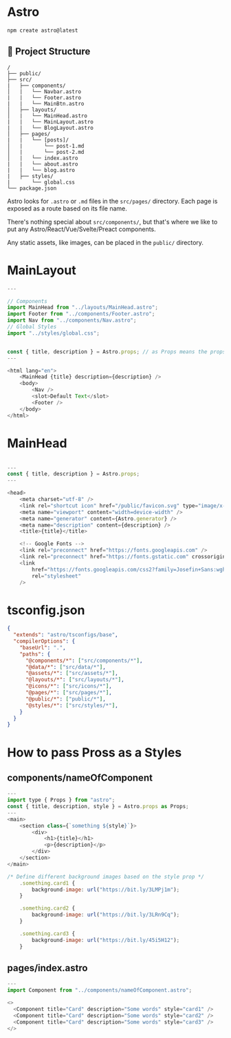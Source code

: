 # Astro

```
npm create astro@latest
```

## 🚀 Project Structure

```
/
├── public/
├── src/
|   ├── components/
│   |   └── Navbar.astro
|   |   └── Footer.astro
|   |   └── MainBtn.astro
│   ├── layouts/
│   |   └── MainHead.astro
|   |   └── MainLayout.astro
|   |   └── BlogLayout.astro
│   ├── pages/
|   |   └── [posts]/
│   |       └── post-1.md
│   |       └── post-2.md
│   |   └── index.astro
|   |   └── about.astro
|   |   └── blog.astro
|   ├── styles/
|       └── global.css
└── package.json
```

Astro looks for `.astro` or `.md` files in the `src/pages/` directory. Each page is exposed as a route based on its file name.

There's nothing special about `src/components/`, but that's where we like to put any Astro/React/Vue/Svelte/Preact components.

Any static assets, like images, can be placed in the `public/` directory.


# MainLayout 

``` javascript
---

// Components
import MainHead from "../layouts/MainHead.astro";
import Footer from "../components/Footer.astro";
import Nav from "../components/Nav.astro";
// Global Styles
import "../styles/global.css";


const { title, description } = Astro.props; // as Props means the props is of type Props
---

<html lang="en">
    <MainHead {title} description={description} /> 
    <body>
        <Nav />
        <slot>Default Text</slot>
        <Footer />
    </body>
</html>
```

# MainHead

``` javascript

---
const { title, description } = Astro.props;
---

<head>
    <meta charset="utf-8" />
    <link rel="shortcut icon" href="/public/favicon.svg" type="image/x-icon">
    <meta name="viewport" content="width=device-width" />
    <meta name="generator" content={Astro.generator} />
    <meta name="description" content={description} />
    <title>{title}</title>

    <!-- Google Fonts -->
    <link rel="preconnect" href="https://fonts.googleapis.com" />
    <link rel="preconnect" href="https://fonts.gstatic.com" crossorigin />
    <link
        href="https://fonts.googleapis.com/css2?family=Josefin+Sans:wght@400;500&display=swap"
        rel="stylesheet"
    />

```

# tsconfig.json

``` json
{
  "extends": "astro/tsconfigs/base",
  "compilerOptions": {
    "baseUrl": ".",
    "paths": {
      "@components/*": ["src/components/*"],
      "@data/*": ["src/data/*"],
      "@assets/*": ["src/assets/*"],
      "@layouts/*": ["src/layouts/*"],
      "@icons/*": ["src/icons/*"],
      "@pages/*": ["src/pages/*"],
      "@public/*": ["public/*"],
      "@styles/*": ["src/styles/*"],
    }
  }
}
```

# How to pass Pross as a Styles

## components/nameOfComponent

``` javascript
---
import type { Props } from "astro";
const { title, description, style } = Astro.props as Props;
---
<main>
    <section class={`something ${style}`}>
        <div>
            <h1>{title}</h1>
            <p>{description}</p>
        </div>
    </section>
</main>

/* Define different background images based on the style prop */
    .something.card1 {
        background-image: url("https://bit.ly/3LMPj1m");
    }

    .something.card2 {
        background-image: url("https://bit.ly/3LRn9Cq");
    }

    .something.card3 {
        background-image: url("https://bit.ly/45i5H12");
    }

  ```

  ## pages/index.astro

  ``` javascript
  ---
  import Component from "../components/nameOfComponent.astro";

  <>
    <Component title="Card" description="Some words" style="card1" />
    <Component title="Card" description="Some words" style="card2" />
    <Component title="Card" description="Some words" style="card3" />
  </>